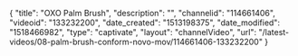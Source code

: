{
    "title": "OXO Palm Brush",
    "description": "",
    "channelid": "114661406",
    "videoid": "133232200",
    "date_created": "1513198375",
    "date_modified": "1518466982",
    "type": "captivate",
    "layout": "channelVideo",
    "url": "\/latest-videos\/08-palm-brush-conform-novo-mov\/114661406-133232200"
}